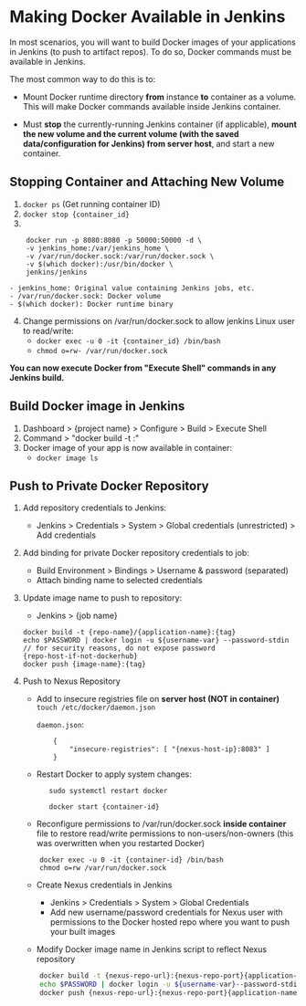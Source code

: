 # Making Docker Available in Jenkins

In most scenarios, you will want to build Docker images of your applications in
Jenkins (to push to artifact repos). To do so, Docker commands must be available
in Jenkins.

The most common way to do this is to:

- Mount Docker runtime directory **from** instance **to** container as a volume.
  This will make Docker commands available inside Jenkins container.

- Must **stop** the currently-running Jenkins container (if applicable), **mount
  the new volume and the current volume (with the saved data/configuration for
  Jenkins) from server host**, and start a new container.

## Stopping Container and Attaching New Volume

1. `docker ps` (Get running container ID)
2. `docker stop {container_id}`
3.

```
    docker run -p 8080:8080 -p 50000:50000 -d \
    -v jenkins_home:/var/jenkins_home \
    -v /var/run/docker.sock:/var/run/docker.sock \
    -v $(which docker):/usr/bin/docker \
    jenkins/jenkins
```

    - jenkins_home: Original value containing Jenkins jobs, etc.
    - /var/run/docker.sock: Docker volume
    - $(which docker): Docker runtime binary

4. Change permissions on /var/run/docker.sock to allow jenkins Linux user to
   read/write:
   - `docker exec -u 0 -it {container_id} /bin/bash`
   - `chmod o=rw- /var/run/docker.sock`

**You can now execute Docker from "Execute Shell" commands in any Jenkins
build.**

## Build Docker image in Jenkins

1. Dashboard > {project name} > Configure > Build > Execute Shell
2. Command > "docker build <dockerfile-dir> -t <image-name>:<tag>"
3. Docker image of your app is now available in container:
   - `docker image ls`

## Push to Private Docker Repository

1. Add repository credentials to Jenkins:
   - Jenkins > Credentials > System > Global credentials (unrestricted) > Add
     credentials
2. Add binding for private Docker repository credentials to job:

   - Build Environment > Bindings > Username & password (separated)
   - Attach binding name to selected credentials

3. Update image name to push to repository:

   - Jenkins > {job name}

   ```
   docker build -t {repo-name}/{application-name}:{tag}
   echo $PASSWORD | docker login -u ${username-var} --password-stdin // for security reasons, do not expose password
   {repo-host-if-not-dockerhub}
   docker push {image-name}:{tag}
   ```

4. Push to Nexus Repository

   - Add to insecure registries file on **server host (NOT in container)**
     `touch /etc/docker/daemon.json`

     `daemon.json`:

     ```
         {
             "insecure-registries": [ "{nexus-host-ip}:8083" ]
         }
     ```

   - Restart Docker to apply system changes:

     ```
        sudo systemctl restart docker

        docker start {container-id}

     ```

   - Reconfigure permissions to /var/run/docker.sock **inside container** file
     to restore read/write permissions to non-users/non-owners (this was
     overwritten when you restarted Docker)

   ```
       docker exec -u 0 -it {container-id} /bin/bash
       chmod o=rw /var/run/docker.sock
   ```

   - Create Nexus credentials in Jenkins

     - Jenkins > Credentials > System > Global Credentials
     - Add new username/password credentials for Nexus user with permissions to
       the Docker hosted repo where you want to push your built images

   - Modify Docker image name in Jenkins script to reflect Nexus repository

   ```sh
       docker build -t {nexus-repo-url}:{nexus-repo-port}{application-name}:{tag}
       echo $PASSWORD | docker login -u ${username-var}--password-stdin {nexus-repo-host}:{nexus-repo-port}
       docker push {nexus-repo-url}:{nexus-repo-port}{application-name}:{tag}
   ```

